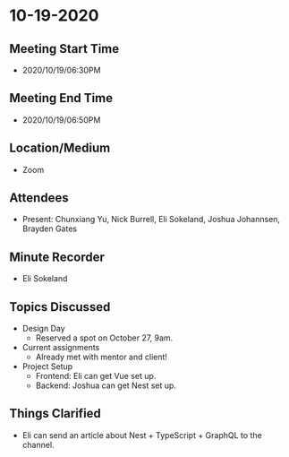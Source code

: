 # 10-19-2020

## Meeting Start Time
- 2020/10/19/06:30PM

## Meeting End Time
- 2020/10/19/06:50PM

## Location/Medium
- Zoom

## Attendees
- Present: Chunxiang Yu, Nick Burrell, Eli Sokeland, Joshua Johannsen, Brayden Gates

## Minute Recorder
- Eli Sokeland

## Topics Discussed
- Design Day
  - Reserved a spot on October 27, 9am.
- Current assignments
  - Already met with mentor and client!
- Project Setup
  - Frontend: Eli can get Vue set up.
  - Backend: Joshua can get Nest set up.

## Things Clarified
- Eli can send an article about Nest + TypeScript + GraphQL to the channel.
  
